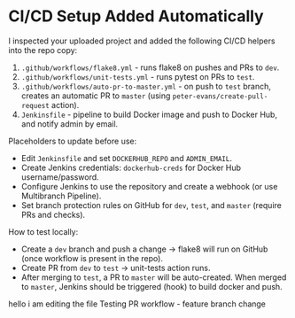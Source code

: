 # CI/CD Setup Added Automatically

I inspected your uploaded project and added the following CI/CD helpers into the repo copy:

1. `.github/workflows/flake8.yml` - runs flake8 on pushes and PRs to `dev`.
2. `.github/workflows/unit-tests.yml` - runs pytest on PRs to `test`.
3. `.github/workflows/auto-pr-to-master.yml` - on push to `test` branch, creates an automatic PR to `master` (using `peter-evans/create-pull-request` action).
4. `Jenkinsfile` - pipeline to build Docker image and push to Docker Hub, and notify admin by email.

Placeholders to update before use:
- Edit `Jenkinsfile` and set `DOCKERHUB_REPO` and `ADMIN_EMAIL`.
- Create Jenkins credentials: `dockerhub-creds` for Docker Hub username/password.
- Configure Jenkins to use the repository and create a webhook (or use Multibranch Pipeline).
- Set branch protection rules on GitHub for `dev`, `test`, and `master` (require PRs and checks).

How to test locally:
- Create a `dev` branch and push a change -> flake8 will run on GitHub (once workflow is present in the repo).
- Create PR from `dev` to `test` -> unit-tests action runs.
- After merging to `test`, a PR to `master` will be auto-created. When merged to `master`, Jenkins should be triggered (hook) to build docker and push.

hello i am editing the file
Testing PR workflow - feature branch change

